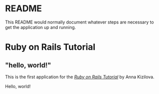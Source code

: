 # README

This README would normally document whatever steps are necessary to get the
application up and running.

# Ruby on Rails Tutorial

## "hello, world!"

This is the first application for the
[*Ruby on Rails Tutorial*](http://www.railstutorial.org/)
by Anna Kizilova. 

Hello, world!

